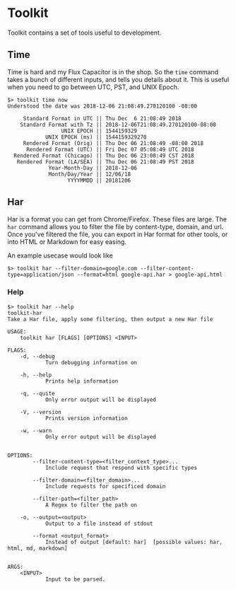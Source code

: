 # Toolkit

Toolkit contains a set of tools useful to development.

## Time
Time is hard and my Flux Capacitor is in the shop. So the `time` command takes a bunch of different inputs, and tells you details about it. This is useful when you need to go between UTC, PST, and UNIX Epoch.

```
$> toolkit time now
Understood the date was 2018-12-06 21:08:49.270120100 -08:00

     Standard Format in UTC || Thu Dec  6 21:08:49 2018
    Standard Format with Tz || 2018-12-06T21:08:49.270120100-08:00
                 UNIX EPOCH || 1544159329
            UNIX EPOCH (ms) || 1544159329270
     Rendered Format (Orig) || Thu Dec 06 21:08:49 -08:00 2018
      Rendered Format (UTC) || Fri Dec 07 05:08:49 UTC 2018
  Rendered Format (Chicago) || Thu Dec 06 23:08:49 CST 2018
   Rendered Format (LA/SEA) || Thu Dec 06 21:08:49 PST 2018
             Year-Month-Day || 2018-12-06
             Month/Day/Year || 12/06/18
                   YYYYMMDD || 20181206
```

## Har
Har is a format you can get from Chrome/Firefox. These files are large. The `har` command allows you to filter the file by content-type, domain, and url. Once you've filtered the file, you can export in Har format for other tools, or into HTML or Markdown for easy easing.

An example usecase would look like
```
$> toolkit har --filter-domain=google.com --filter-content-type=application/json --format=html google-api.har > google-api.html
```

### Help
```
$> toolkit har --help
toolkit-har
Take a Har file, apply some filtering, then output a new Har file

USAGE:
    toolkit har [FLAGS] [OPTIONS] <INPUT>

FLAGS:
    -d, --debug
            Turn debugging information on

    -h, --help
            Prints help information

    -q, --quite
            Only error output will be displayed

    -V, --version
            Prints version information

    -w, --warn
            Only error output will be displayed


OPTIONS:
        --filter-content-type=<filter_context_type>...
            Include request that respond with specific types

        --filter-domain=<filter_domain>...
            Include requests for specificed domain

        --filter-path=<filter_path>
            A Regex to filter the path on

    -o, --output=<output>
            Output to a file instead of stdout

        --format <output_format>
            Instead of output [default: har]  [possible values: har, html, md, markdown]


ARGS:
    <INPUT>
            Input to be parsed.
```
